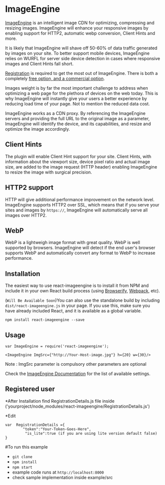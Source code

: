

# ImageEngine

[ImageEngine](https://web.wurfl.io/?utm_source=npmjs.com&utm_medium=page&utm_term=react-component&utm_campaign=react-component#image-engine) is an intelligent image CDN for optimizing, compressing and resizing images. ImageEngine will enhance your responsive images by enabling support for HTTP2, automatic webp conversion, Client Hints and more.

It is likely that ImageEngine will shave off 50-60% of data traffic generated by images on your site. To better support mobile devices, ImageEngine relies on WURFL for server side device detection in cases where responsive images and Client Hints fall short.

[Registration](https://scientiamobile.com/imageengine/signup?utm_source=npmjs.com&utm_medium=page&utm_term=react-component&utm_campaign=react-component#imageengine-lite) is required to get the most out of ImageEngine. There is both a completely [free option, and a commercial option](http://www.scientiamobile.com/page/imageengine?utm_source=npmjs.com&utm_medium=page&utm_term=react-component&utm_campaign=react-component).

Images weight is by far the most important challenge to address when optimizing a web page for the plethora of devices on the web today. This is why ImageEngine will instantly give your users a better experience by reducing load time of your page. Not to mention the reduced data cost.

ImageEngine works as a CDN proxy. By referencing the ImageEngine servers and providing the full URL to the original image as a parameter, ImageEngine will identify the device, and its capabilities, and resize and optimize the image accordingly.

## Client Hints

The plugin will enable Client Hint support for your site. Client Hints, with information about the viewport size, device pixel ratio and actual image size, are added to the image request (HTTP header) enabling ImageEngine to resize the image with surgical precision.

## HTTP2 support

HTTP will give additional performance improvement on the network level. ImageEngine supports HTTP2 over SSL, which means that if you serve your sites and images by `https://`, ImageEngine will automatically serve all images over HTTP2.

## WebP

WebP is a lightweigh image format with great quality. WebP is well supported by browsers. ImageEngine will detect if the end user's browser supports WebP and automatically convert any format to WebP to increase performance.


## Installation

The easiest way to use react-imageengine is to install it from NPM and include it in your own React build process (using [Browserify](http://browserify.org), [Webpack](http://webpack.github.io/), etc).

(`Will Be Available Soon`)You can also use the standalone build by including `dist/react-imageengine.js` in your page. If you use this, make sure you have already included React, and it is available as a global variable.

```
npm install react-imageengine --save
```


## Usage


```
var ImageEngine = require('react-imageengine');

<ImageEngine ImgSrc={"http://Your-Host-image.jpg"} h={20} w={30}/>
```


Note : ImgSrc parameter is compulsory other parameters are optional

Check the [ImageEngine Documentation](https://docs.scientiamobile.com/documentation/image-engine/image-engine-getting-started?utm_source=npmjs.com&utm_medium=page&utm_term=react-component&utm_campaign=react-component) for the list of available settings.

##  Registered user

*After Installation find RegistrationDetails.js file inside ('yourproject/node_modules/react-imageengine/RegistrationDetails.js')



*Edit

```
var  RegistrationDetails ={
		"token":"Your-Token-Goes-Here",
		 "is_lite":true (if you are using lite version default false)  
}
```

#To run this example

* `git clone`
* `npm install`
* `npm start`
* example code runs at `http://localhost:8000`
* check sample implementation inside example/src
